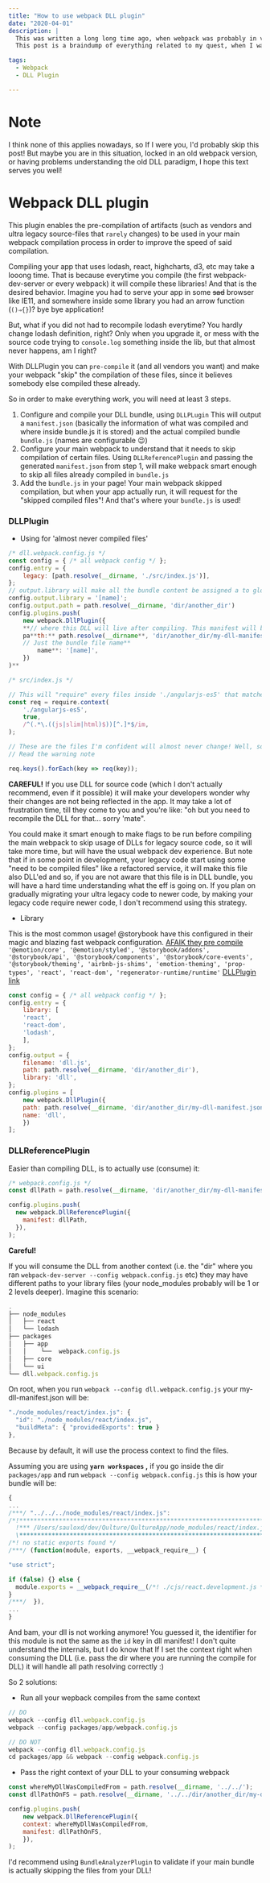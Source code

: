 ```yaml
---
title: "How to use webpack DLL plugin"
date: "2020-04-01"
description: |
  This was written a long long time ago, when webpack was probably in v3.x.
  This post is a braindump of everything related to my quest, when I was trying to improve our frontend build! The idea was to only compile necessary files, instead of the whole bunch everytime. Nowadays, webpack is so optimized that all theses workaround is not worth the trouble!

tags:
  - Webpack
  - DLL Plugin

---
```


# Note
I think none of this applies nowadays, so If I were you, I'd probably skip this post!
  But maybe you are in this situation, locked in an old webpack version, or having problems understanding the old DLL paradigm, I hope this text serves you well!

# Webpack DLL plugin

This plugin enables the pre-compilation of artifacts (such as vendors and ultra legacy source-files that `rarely` changes) to be used in your main webpack compilation process in order to improve the speed of said compilation.

Compiling your app that uses lodash, react, highcharts, d3, etc may take a looong time. That is because everytime you compile (the first webpack-dev-server or every webpack) it will compile these libraries! And that is the desired behavior. Imagine you had to serve your app in some ~~sad~~ browser like IE11, and somewhere inside some library you had an arrow function (`()⇒{}`)? bye bye application!

But, what if you did not had to recompile lodash everytime? You hardly change lodash definition, right? Only when you upgrade it, or mess with the source code trying to `console.log` something inside the lib, but that almost never happens, am I right?

With DLLPlugin you can `pre-compile` it (and all vendors you want) and make your webpack "skip" the compilation of these files, since it believes somebody else compiled these already. 

So in order to make everything work, you will need at least 3 steps.

1. Configure and compile your DLL bundle, using `DLLPLugin` This will output a `manifest.json` (basically the information of what was compiled and where inside bundle.js it is stored) and the actual compiled bundle `bundle.js` (names are configurable 😉)
2. Configure your main webpack to understand that it needs to skip compilation of certain files. Using `DLLReferencePlugin` and passing the generated `manifest.json` from step 1, will make webpack smart enough to skip all files already compiled in `bundle.js`
3. Add the `bundle.js` in your page! Your main webpack skipped compilation, but when your app actually run, it will request for the "skipped compiled files"! And that's where your `bundle.js` is used! 

### DLLPlugin

- Using for 'almost never compiled files'
    
```jsx
/* dll.webpack.config.js */
const config = { /* all webpack config */ };
config.entry = {
    legacy: [path.resolve(__dirname, './src/index.js')],
};
// output.library will make all the bundle content be assigned a to global [name] variable
config.output.library = '[name]';
config.output.path = path.resolve(__dirname, 'dir/another_dir')
config.plugins.push(
    new webpack.DllPlugin({
    **// where this DLL will live after compiling. This manifest will be referenced by the DLL consumer!**
    pa**th:** path.resolve(__dirname**, 'dir/another_dir/my-dll-manifest.json'),
    // Just the bundle file name**
        name**: '[name]',
    })
)**
```

```jsx
/* src/index.js */

// This will "require" every files inside './angularjs-es5' that matches the regExp rule.
const req = require.context(
    './angularjs-es5',
    true,
    /^(.*\.((js|slim|html)$))[^.]*$/im,
);

// These are the files I'm confident will almost never change! Well, sortof.
// Read the warning note

req.keys().forEach(key => req(key));
```

**CAREFUL!** If you use DLL for source code (which I don't actually recommend, even if it possible) it will make your developers wonder why their changes are not being reflected in the app. It may take a lot of frustration time, till they come to you and you're like: "oh but you need to recompile the DLL for that... sorry 'mate".

You could make it smart enough to make flags to be run before compiling the main webpack to skip usage of DLLs for legacy source code, so it will take more time, but will have the usual webpack dev experience. But note that if in some point in development, your legacy code start using some "need to be compiled files" like a refactored service, it will make this file also DLL'ed and so, if you are not aware that this file is in DLL bundle, you will have a hard time understanding what the eff is going on. If you plan on gradually migrating your ultra legacy code to newer code, by making your legacy code require newer code, I don't recommend using this strategy. 
    
- Library
    
This is the most common usage! @storybook have this configured in their magic and blazing fast webpack configuration. [AFAIK they pre compile](https://github.com/storybookjs/storybook/blob/3ca95c44bced0ba66aedff53a9a492c9b9e1bffd/lib/ui/scripts/createDlls.js#L21) `'@emotion/core', '@emotion/styled', '@storybook/addons', '@storybook/api', '@storybook/components', '@storybook/core-events', '@storybook/theming', 'airbnb-js-shims', 'emotion-theming', 'prop-types', 'react', 'react-dom', 'regenerator-runtime/runtime'`  [DLLPlugin link](https://github.com/storybookjs/storybook/blob/8e7524fdf9cb74dfbe2b759a4b3cdc841027134d/lib/ui/scripts/webpackDllsConfig.js#L30)

```jsx
const config = { /* all webpack config */ };
config.entry = {
    library: [
    'react',
    'react-dom',
    'lodash',
    ],
};
config.output = {
    filename: 'dll.js',
    path: path.resolve(__dirname, 'dir/another_dir'),
    library: 'dll',
};
config.plugins = [
    new webpack.DllPlugin({
    path: path.resolve(__dirname, 'dir/another_dir/my-dll-manifest.json'),
    name: 'dll',
    })
];

```
    

### DLLReferencePlugin

Easier than compiling DLL, is to actually use (consume) it:

```jsx
/* webpack.config.js */
const dllPath = path.resolve(__dirname, 'dir/another_dir/my-dll-manifest.json'),

config.plugins.push(
  new webpack.DllReferencePlugin({
    manifest: dllPath,
  }),
);
```

**Careful!**

If you will consume the DLL from another context (i.e. the "dir" where you ran `webpack-dev-server --config webpack.config.js` etc) they may have different paths to your library files (your node_modules probably will be 1 or 2 levels deeper). Imagine this scenario:

```jsx
.
├── node_modules
│   ├── react
│   └── lodash
├── packages
│   ├── app
│   │    └──  webpack.config.js
│   ├── core
│   └── ui
└── dll.webpack.config.js
```

On root, when you run `webpack --config dll.webpack.config.js` your my-dll-manifest.json will be:

```jsx
"./node_modules/react/index.js": {
  "id": "./node_modules/react/index.js",
  "buildMeta": { "providedExports": true }
},
```

Because by default, it will use the process context to find the files.

Assuming you are using **`yarn workspaces` ,** if you go inside the dir `packages/app` and run `webpack --config webpack.config.js` this is how your bundle will be:

```jsx
{
...
/***/ "../../../node_modules/react/index.js":
/*!*************************************************************************!*\
  !*** /Users/sauloxd/dev/Qulture/QultureApp/node_modules/react/index.js ***!
  \*************************************************************************/
/*! no static exports found */
/***/ (function(module, exports, __webpack_require__) {

"use strict";

if (false) {} else {
  module.exports = __webpack_require__(/*! ./cjs/react.development.js */ "../../../node_modules/react/cjs/react.development.js");
}
/***/  }),
...
}
```

And bam, your dll is not working anymore! You guessed it, the identifier for this module is not the same as the `id` key in dll manifest! I don't quite understand the internals, but I do know that If I set the context right when consuming the DLL (i.e. pass the dir where you are running the compile for DLL) it will handle all path resolving correctly :)

So 2 solutions:

- Run all your wepback compiles from the same context

```jsx
// DO
webpack --config dll.webpack.config.js
webpack --config packages/app/webpack.config.js

// DO NOT
webpack --config dll.webpack.config.js
cd packages/app && webpack --config webpack.config.js
```
    
- Pass the right context of your DLL to your consuming webpack
    
```jsx
const whereMyDllWasCompiledFrom = path.resolve(__dirname, '../../');
const dllPathOnFS = path.resolve(__dirname, '../../dir/another_dir/my-dll-manifest.json'),

config.plugins.push(
    new webpack.DllReferencePlugin({
    context: whereMyDllWasCompiledFrom,
    manifest: dllPathOnFS,
    }),
);
```
    

I'd recommend using `BundleAnalyzerPlugin` to validate if your main bundle is actually skipping the files from your DLL!
